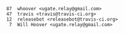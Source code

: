     87	whoover <ugate.relay@gmail.com>
    47	travis <travis@travis-ci.org>
    12	releasebot <releasebot@travis-ci.org>
     7	Will Hoover <ugate.relay@gmail.com>
